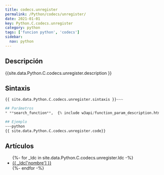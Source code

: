 ```yaml
---
title: codecs.unregister
permalink: /Python/codecs/unregister/
date: 2021-01-01
key: Python.C.codecs.unregister
category: python
tags: ['funcion python', 'codecs']
sidebar: 
  nav: python
---
```


## Descripción
{{site.data.Python.C.codecs.unregister.description }}

## Sintaxis
~~~python
{{ site.data.Python.C.codecs.unregister.sintaxis }}~~~

## Parámetros
* **search_function**,  {% include w3api/function_param_description.html propiedad=site.data.Python.C.codecs.unregister valor="search_function" %}

## Ejemplo
~~~python
{{ site.data.Python.C.codecs.unregister.code}}
~~~

## Artículos
<ul>
{%- for _ldc in site.data.Python.C.codecs.unregister.ldc -%}
   <li>
       <a href="{{_ldc['url'] }}">{{ _ldc['nombre'] }}</a>
   </li>
{%- endfor -%}
</ul>

